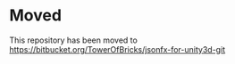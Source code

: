 # Moved #

This repository has been moved to https://bitbucket.org/TowerOfBricks/jsonfx-for-unity3d-git